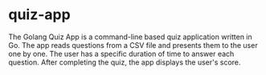 # quiz-app


The Golang Quiz App is a command-line based quiz application written in Go. The app reads questions from a CSV file and presents them to the user one by one. The user has a specific duration of time to answer each question. After completing the quiz, the app displays the user's score.
